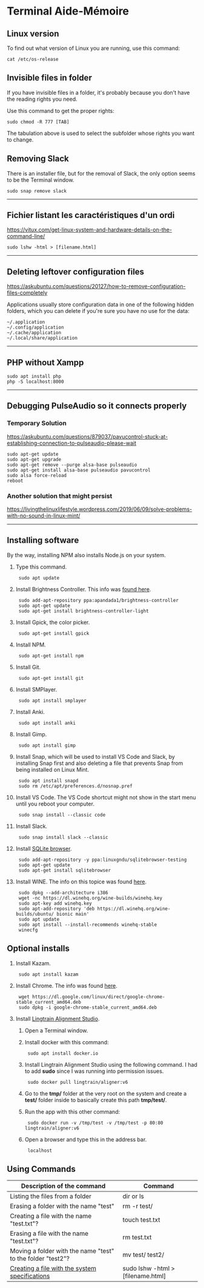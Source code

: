 # Terminal Aide-Mémoire

## Linux version

To find out what version of Linux you are running, use this command:

    cat /etc/os-release

## Invisible files in folder

If you have invisible files in a folder, it's probably because you don't have the reading rights you need.

Use this command to get the proper rights:

    sudo chmod -R 777 [TAB]

The tabulation above is used to select the subfolder whose rights you want to change.

## Removing Slack

There is an installer file, but for the removal of Slack, the only option seems to be the Terminal window.

	sudo snap remove slack

___

## Fichier listant les caractéristiques d'un ordi

https://vitux.com/get-linux-system-and-hardware-details-on-the-command-line/

    sudo lshw -html > [filename.html]

___

## Deleting leftover configuration files

https://askubuntu.com/questions/20127/how-to-remove-configuration-files-completely

Applications usually store configuration data in one of the following hidden folders, which you can delete if you're sure you have no use for the data:

    ~/.application
    ~/.config/application
    ~/.cache/application
    ~/.local/share/application

___

## PHP without Xampp

    sudo apt install php
    php -S localhost:8000
___

## Debugging PulseAudio so it connects properly

### Temporary Solution

https://askubuntu.com/questions/879037/pavucontrol-stuck-at-establishing-connection-to-pulseaudio-please-wait

    sudo apt-get update
    sudo apt-get upgrade
    sudo apt-get remove --purge alsa-base pulseaudio
    sudo apt-get install alsa-base pulseaudio pavucontrol
    sudo alsa force-reload
    reboot

### Another solution that might persist

https://livingthelinuxlifestyle.wordpress.com/2019/06/09/solve-problems-with-no-sound-in-linux-mint/

___

## Installing software

By the way, installing NPM also installs Node.js on your system.

1. Type this command.

        sudo apt update

1. Install Brightness Controller. This info was [found here](https://learnubuntumate.weebly.com/brightness-controller.html).

        sudo add-apt-repository ppa:apandada1/brightness-controller
        sudo apt-get update
        sudo apt-get install brightness-controller-light

1. Install Gpick, the color picker.

        sudo apt-get install gpick

1. Install NPM.

        sudo apt-get install npm

1. Install Git.

        sudo apt-get install git

1. Install SMPlayer.

        sudo apt install smplayer

1. Install Anki.

        sudo apt install anki

1. Install Gimp.

        sudo apt install gimp

1. Install Snap, which will be used to install VS Code and Slack, by installing Snap first and also deleting a file that prevents Snap from being installed on Linux Mint.

        sudo apt install snapd
        sudo rm /etc/apt/preferences.d/nosnap.pref

1. Install VS Code. The VS Code shortcut might not show in the start menu until you reboot your computer.

        sudo snap install --classic code

1. Install Slack.

        sudo snap install slack --classic

1. Install [SQLite browser](https://sqlitebrowser.org/dl/).

        sudo add-apt-repository -y ppa:linuxgndu/sqlitebrowser-testing
        sudo apt-get update
        sudo apt-get install sqlitebrowser

1. Install WINE. The info on this topice was found [here](https://www.linuxbabe.com/linux-mint/install-wine-linux-mint-19-1]).

        sudo dpkg --add-architecture i386
        wget -nc https://dl.winehq.org/wine-builds/winehq.key
        sudo apt-key add winehq.key
        sudo apt-add-repository 'deb https://dl.winehq.org/wine-builds/ubuntu/ bionic main'
        sudo apt update
        sudo apt install --install-recommends winehq-stable
        winecfg

## Optional installs

1. Install Kazam.

		sudo apt install kazam

1. Install Chrome. The info was found [here](https://itsfoss.com/install-chrome-ubuntu/#install-chrome-terminal).

        wget https://dl.google.com/linux/direct/google-chrome-stable_current_amd64.deb
        sudo dpkg -i google-chrome-stable_current_amd64.deb

1. Install [Lingtrain Alignment Studio](https://github.com/averkij/a-studio).

    1. Open a Terminal window.
	1. Install docker with this command:

			sudo apt install docker.io

	1. Install Lingtrain Alignment Studio using the following command. I had to add **sudo** since I was running into permission issues.

        	sudo docker pull lingtrain/aligner:v6

	1. Go to the **tmp/** folder at the very root on the system and create a **test/** folder inside to basically create this path **tmp/test/**.
	1. Run the app with this other command:

			sudo docker run -v /tmp/test -v /tmp/test -p 80:80 lingtrain/aligner:v6

	1. Open a browser and type this in the address bar.

			localhost

## Using Commands

| Description of the command       | Command     |
|--------------|-----------|
| Listing the files from a folder | dir or ls |
| Erasing a folder with the name "test" |  rm -r test/
| Creating a file with the name "test.txt"? |  touch test.txt |
| Erasing a file with the name "test.txt"? | rm test.txt |
| Moving a folder with the name "test" to the folder "test2"? | mv test/ test2/ |
| [Creating a file with the system specifications](https://vitux.com/get-linux-system-and-hardware-details-on-the-command-line/) | sudo lshw -html > [filename.html] |
    

